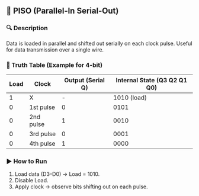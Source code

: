 ## 🧩 PISO (Parallel-In Serial-Out)
### 🔍 Description
Data is loaded in parallel and shifted out serially on each clock pulse.
Useful for data transmission over a single wire.

### 🧠 Truth Table (Example for 4-bit)
| Load | Clock     | Output (Serial Q) | Internal State (Q3 Q2 Q1 Q0) |
| ---- | --------- | ----------------- | ---------------------------- |
| 1    | X         | -                 | 1010 (load)                  |
| 0    | 1st pulse | 0                 | 0101                         |
| 0    | 2nd pulse | 1                 | 0010                         |
| 0    | 3rd pulse | 0                 | 0001                         |
| 0    | 4th pulse | 1                 | 0000                         |

### ▶️ How to Run
1. Load data (D3–D0) → Load = 1010.
2. Disable Load.
3. Apply clock → observe bits shifting out on each pulse.
